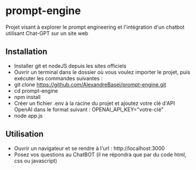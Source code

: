 # prompt-engine
Projet visant à explorer le prompt engineering et l'intégration d'un chatbot utilisant Chat-GPT sur un site web
## Installation
- Installer git et nodeJS depuis les sites officiels
- Ouvrir un terminal dans le dossier où vous voulez importer le projet, puis exécuter les commandes suivantes :
- git clone https://github.com/AlexandreBasei/prompt-engine.git
- cd prompt-engine
- npm install
- Créer un fichier .env à la racine du projet et ajoutez votre clé d'API OpenAI dans le format suivant : OPENAI_API_KEY="votre-clé"
- node app.js
## Utilisation
- Ouvrir un navigateur et se rendre à l'url : http://localhost:3000
- Posez vos questions au ChatBOT (il ne répondra que par du code html, css ou javascript)

